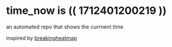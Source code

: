 # time_now is (( 1712401200219 ))

an automated repo that shows the currnent time

inspired by [breakingheatmap](https://github.com/breakingheatmap/breakingheatmap)